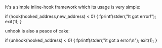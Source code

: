 It's a simple inline-hook framework which its usage is very simple:

if (hook(hooked_address,new_address) < 0) {
	fprintf(stderr,"It got error!");
	exit(1);
}

unhook is also a peace of cake:

if (unhook(hooked_address) < 0) {
	fprintf(stderr,"it got a error\n");
	exit(1);
}
